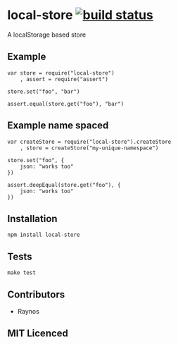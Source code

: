 # local-store [![build status][1]][2]

A localStorage based store

## Example

    var store = require("local-store")
        , assert = require("assert")

    store.set("foo", "bar")

    assert.equal(store.get("foo"), "bar")

## Example name spaced

    var createStore = require("local-store").createStore
        , store = createStore("my-unique-namespace")

    store.set("foo", {
        json: "works too"
    })

    assert.deepEqual(store.get("foo"), {
        json: "works too"
    })

## Installation

`npm install local-store`

## Tests

`make test`

## Contributors

 - Raynos

## MIT Licenced

  [1]: https://secure.travis-ci.org/Colingo/local-store.png
  [2]: http://travis-ci.org/Colingo/local-store